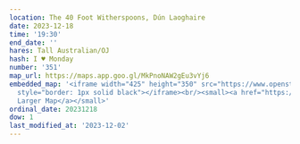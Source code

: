 ```yaml
---
location: The 40 Foot Witherspoons, Dún Laoghaire
date: 2023-12-18
time: '19:30'
end_date: ''
hares: Tall Australian/OJ
hash: I ♥ Monday
number: '351'
map_url: https://maps.app.goo.gl/MkPnoNAW2gEu3vYj6
embedded_map: '<iframe width="425" height="350" src="https://www.openstreetmap.org/export/embed.html?bbox=-6.135220527648927%2C53.293215757564774%2C-6.132323741912843%2C53.294807715612784&amp;layer=mapnik&amp;marker=53.29401170002927%2C-6.133771900000056"
  style="border: 1px solid black"></iframe><br/><small><a href="https://www.openstreetmap.org/?mlat=53.29401&amp;mlon=-6.13377#map=19/53.29401/-6.13377">View
  Larger Map</a></small>'
ordinal_date: 20231218
dow: 1
last_modified_at: '2023-12-02'
---
```


